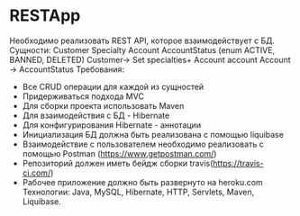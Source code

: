 # RESTApp
Необходимо реализовать REST API, которое взаимодействует с БД.
Сущности:
Customer
Specialty
Account
AccountStatus (enum ACTIVE, BANNED, DELETED)
Customer-> Set<Specialty> specialties+ Account account
Account -> AccountStatus
Требования:
- Все CRUD операции для каждой из сущностей
- Придерживаться подхода MVC
- Для сборки проекта использовать Maven
- Для взаимодействия с БД - Hibernate
- Для конфигурирования Hibernate - аннотации
- Инициализация БД должна быть реализована с помощью liquibase
- Взаимодействие с пользователем необходимо реализовать с помощью
Postman (https://www.getpostman.com/)
- Репозиторий должен иметь бейдж сборки travis(https://travis-ci.com/)
- Рабочее приложение должно быть развернуто на heroku.com
Технологии: Java, MySQL, Hibernate, HTTP, Servlets, Maven, Liquibase.
